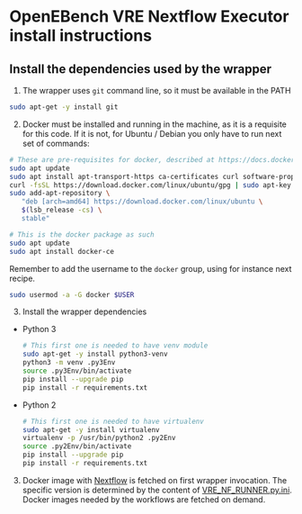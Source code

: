 # OpenEBench VRE Nextflow Executor install instructions

## Install the dependencies used by the wrapper

1. The wrapper uses `git` command line, so it must be available in the PATH

  ```bash
  sudo apt-get -y install git
  ```

2. Docker must be installed and running in the machine, as it is a requisite for this code. If it is not, for Ubuntu / Debian you only have to run next set of commands:

 ```bash
 # These are pre-requisites for docker, described at https://docs.docker.com/install/linux/docker-ce/ubuntu/#install-using-the-repository
 sudo apt update
 sudo apt install apt-transport-https ca-certificates curl software-properties-common
 curl -fsSL https://download.docker.com/linux/ubuntu/gpg | sudo apt-key add -
 sudo add-apt-repository \
    "deb [arch=amd64] https://download.docker.com/linux/ubuntu \
    $(lsb_release -cs) \
    stable"
 
 # This is the docker package as such
 sudo apt update
 sudo apt install docker-ce
 ```

 Remember to add the username to the `docker` group, using for instance next recipe.

 ```bash
 sudo usermod -a -G docker $USER
 ```

3. Install the wrapper dependencies

  * Python 3
  
    ```bash
    # This first one is needed to have venv module
    sudo apt-get -y install python3-venv
    python3 -m venv .py3Env
    source .py3Env/bin/activate
    pip install --upgrade pip
    pip install -r requirements.txt
    ```

  * Python 2
  
    ```bash
    # This first one is needed to have virtualenv
    sudo apt-get -y install virtualenv
    virtualenv -p /usr/bin/python2 .py2Env
    source .py2Env/bin/activate
    pip install --upgrade pip
    pip install -r requirements.txt
    ```
  
3. Docker image with [Nextflow](https://www.nextflow.io/) is fetched on first wrapper invocation. The specific version is determined by the content of [VRE_NF_RUNNER.py.ini](VRE_NF_RUNNER.py.ini). Docker images needed by the workflows are fetched on demand.

